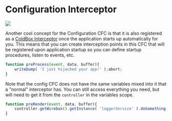 # Configuration Interceptor

![](https://github.com/ortus/coldbox-platform-documentation/tree/24d3f3d16693b36ca41bf5ce0329c6ff33316ef0/images/eventdriven.jpg)

Another cool concept for the Configuration CFC is that it is also registered as a [ColdBox Interceptor](../../../digging-deeper/interceptors/) once the application starts up automatically for you. This means that you can create interception points in this CFC that will be registered upon application startup so you can define startup procedures, listen to events, etc.

```javascript
function preProcess(event, data, buffer){
    writeDump( 'I just hijacked your app!' );abort;
}
```

Note that the config CFC does not have the same variables mixed into it that a "normal" interceptor has. You can still access everything you need, but will need to get it from the `controller` in the variables scope.

```javascript
function preRender(event, data, buffer){
    controller.getWirebox().getInstance( 'loggerService' ).doSomething();
}
```


